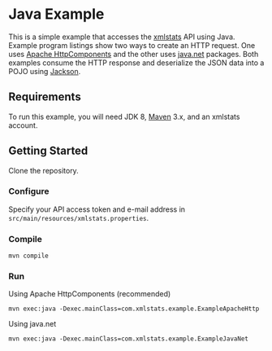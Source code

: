 Java Example
============

This is a simple example that accesses the
[xmlstats](https://erikberg.com/api) API using Java. Example program listings
show two ways to create an HTTP request. One uses [Apache
HttpComponents](https://hc.apache.org/) and the other uses
[java.net](https://docs.oracle.com/javase/8/docs/api/java/net/package-summary.html)
packages. Both examples consume the HTTP response and deserialize the JSON data
into a POJO using [Jackson](https://github.com/FasterXML/jackson).

Requirements
------------
To run this example, you will need JDK 8, [Maven](https://maven.apache.org/)
3.x, and an xmlstats account.

Getting Started
---------------
Clone the repository.

### Configure
Specify your API access token and e-mail address in
`src/main/resources/xmlstats.properties`.

### Compile
```
mvn compile
```

### Run
Using Apache HttpComponents (recommended)
```
mvn exec:java -Dexec.mainClass=com.xmlstats.example.ExampleApacheHttp
```

Using java.net
```
mvn exec:java -Dexec.mainClass=com.xmlstats.example.ExampleJavaNet
```

